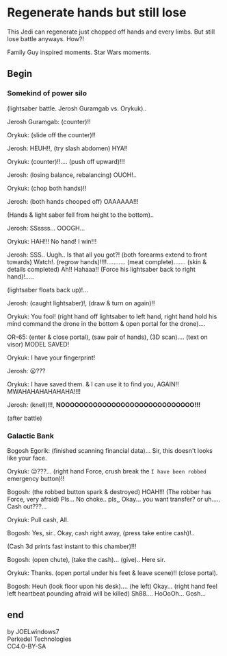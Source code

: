 # Regenerate hands but still lose

This Jedi can regenerate just chopped off hands and every limbs. But still lose battle anyways. How?!

Family Guy inspired moments. Star Wars moments.

## Begin

### Somekind of power silo

(lightsaber battle. Jerosh Guramgab vs. Orykuk)..

Jerosh Guramgab: (counter)!!

Orykuk: (slide off the counter)!!

Jerosh: HEUH!!, (try slash abdomen) HYA!!

Orykuk: (counter)!!.... (push off upward)!!!

Jerosh: (losing balance, rebalancing) OUOH!..

Orykuk: (chop both hands)!!

Jerosh: (both hands chooped off) OAAAAAA!!!

(Hands & light saber fell from height to the bottom)..

Jerosh: SSssss... OOOGH...

Orykuk: HAH!!! No hand! I win!!!

Jerosh: SSS.. Uugh.. Is that all you got?! (both forearms extend to front towards) Watch!. (regrow hands)!!!!........... (meat complete)....... (skin & details completed) Ah!! Hahaaa!! (Force his lightsaber back to right hand)!.....

(lightsaber floats back up)!...

Jerosh: (caught lightsaber)!, (draw & turn on again)!!

Orykuk: You fool! (right hand off lightsaber to left hand, right hand hold his mind command the drone in the bottom & open portal for the drone)....

OR-65: (enter & close portal), (saw pair of hands), (3D scan).... (text on visor) MODEL SAVED!

Orykuk: I have your fingerprint!

Jerosh: 😦???

Orykuk: I have saved them. & I can use it to find you, AGAIN!! MWAHAHAHAHAHAHA!!!!

Jerosh: (knell)!!!, **NOOOOOOOOOOOOOOOOOOOOOOOOOOOOO!!!**

(after battle)

### Galactic Bank

Bogosh Egorik: (finished scanning financial data)... Sir, this doesn't looks like your face.

Orykuk: 😐???... (right hand Force, crush break the `I have been robbed` emergency button)!!

Bogosh: (the robbed button spark & destroyed) HOAH!!! (The robber has Force, very afraid) Pls... No choke.. pls,, Okay... you want transfer? or uh..... Cash out???...

Orykuk: Pull cash, All.

Bogosh: Yes, sir.. Okay, cash right away, (press take entire cash)!..

(Cash 3d prints fast instant to this chamber)!!!

Bogosh: (open chute), (take the cash)... (give).. Here sir.

Orykuk: Thanks. (open portal under his feet & leave scene)!! (close portal).

Bogosh: Heuh (look floor upon his desk)....  (he left) Okay... (right hand feel left heartbeat pounding afraid will be killed) Sh88.... HoOoOh... Gosh...

## end

by JOELwindows7  
Perkedel Technologies  
CC4.0-BY-SA